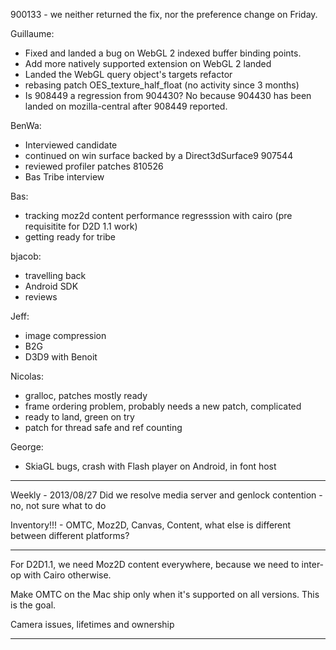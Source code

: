 900133 - we neither returned the fix, nor the preference change on Friday.


Guillaume:
* Fixed and landed a bug on WebGL 2 indexed buffer binding points.
* Add more natively supported extension on WebGL 2 landed
* Landed the WebGL query object's targets refactor
* rebasing patch OES_texture_half_float (no activity since 3 months)
* Is 908449 a regression from 904430? No because 904430 has been landed on mozilla-central after 908449 reported.

BenWa:
* Interviewed candidate
* continued on win surface backed by a Direct3dSurface9 907544
* reviewed profiler patches 810526
* Bas Tribe interview

Bas:
* tracking moz2d content performance regresssion with cairo (pre requisitite for D2D 1.1 work)
* getting ready for tribe

bjacob:
* travelling back
* Android SDK
* reviews

Jeff:
* image compression
* B2G
* D3D9 with Benoit

Nicolas:
* gralloc, patches mostly ready
* frame ordering problem, probably needs a new patch, complicated
* ready to land, green on try
* patch for thread safe and ref counting

George:
* SkiaGL bugs, crash with Flash player on Android, in font host

________________


Weekly - 2013/08/27
Did we resolve media server and genlock contention - no, not sure what to do


Inventory!!! - OMTC, Moz2D, Canvas, Content, what else is different between different platforms?
________________


For D2D1.1, we need Moz2D content everywhere, because we need to inter-op with Cairo otherwise.


Make OMTC on the Mac ship only when it's supported on all versions. This is the goal. 


Camera issues, lifetimes and ownership


________________


